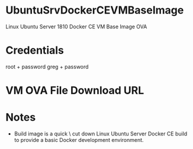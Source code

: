 # UbuntuSrvDockerCEVMBaseImage
Linux Ubuntu Server 1810 Docker CE VM Base Image OVA

# Credentials
root + password
greg + password

# VM OVA File Download URL

# Notes
- Build image is a quick \ cut down Linux Ubuntu Server Docker CE build to provide a basic Docker development environment.
